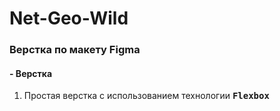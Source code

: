 # Net-Geo-Wild
### Верстка по макету Figma
#### - Верстка
1. Простая верстка с использованием технологии <kbd>**Flexbox**</kbd>
